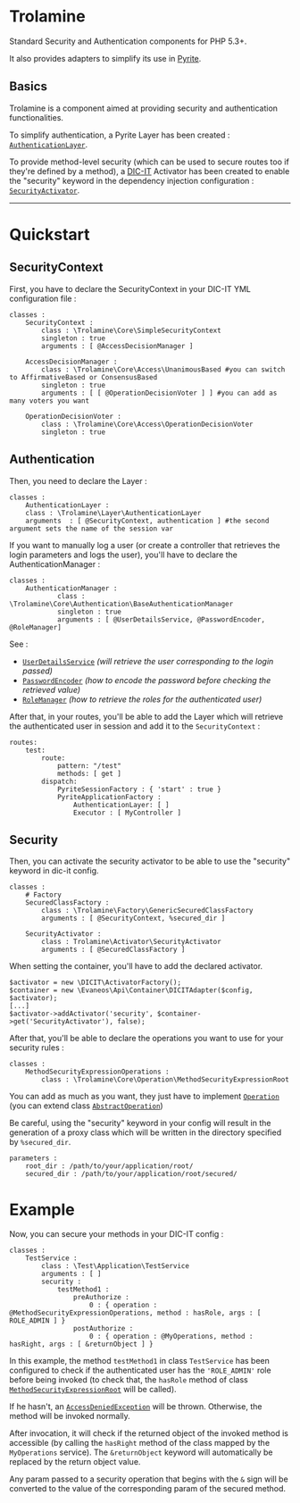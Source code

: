 Trolamine
=========
Standard Security and Authentication components for PHP 5.3+.

It also provides adapters to simplify its use in [Pyrite][1].

Basics
-----------------
Trolamine is a component aimed at providing security and authentication functionalities.

To simplify authentication, a Pyrite Layer has been created : [`AuthenticationLayer`][2].

To provide method-level security (which can be used to secure routes too if they're defined by a method), a [DIC-IT][3] Activator has been created to enable the "security" keyword in the dependency injection configuration : [`SecurityActivator`][4].


----------

Quickstart
==========

SecurityContext
---------------
First, you have to declare the SecurityContext in your DIC-IT YML configuration file :

    classes :
        SecurityContext :
            class : \Trolamine\Core\SimpleSecurityContext
            singleton : true
            arguments : [ @AccessDecisionManager ]
            
        AccessDecisionManager :
            class : \Trolamine\Core\Access\UnanimousBased #you can switch to AffirmativeBased or ConsensusBased
            singleton : true
            arguments : [ [ @OperationDecisionVoter ] ] #you can add as many voters you want
            
        OperationDecisionVoter :
            class : \Trolamine\Core\Access\OperationDecisionVoter
            singleton : true

Authentication
--------------
Then, you need to declare the Layer :

    classes :
        AuthenticationLayer :
        class : \Trolamine\Layer\AuthenticationLayer
        arguments  : [ @SecurityContext, authentication ] #the second argument sets the name of the session var
        
If you want to manually log a user (or create a controller that retrieves the login parameters and logs the user), you'll have to declare the AuthenticationManager :

    classes :
        AuthenticationManager :
                class : \Trolamine\Core\Authentication\BaseAuthenticationManager
                singleton : true
                arguments : [ @UserDetailsService, @PasswordEncoder, @RoleManager]
        

See :
- [`UserDetailsService`][5] *(will retrieve the user corresponding to the login passed)*
- [`PasswordEncoder`][6] *(how to encode the password before checking the retrieved value)*
- [`RoleManager`][7] *(how to retrieve the roles for the authenticated user)*


After that, in your routes, you'll be able to add the Layer which will retrieve the authenticated user in session and add it to the `SecurityContext` :

    routes:
        test:
            route:
                pattern: "/test"
                methods: [ get ]
            dispatch:
                PyriteSessionFactory : { 'start' : true }
                PyriteApplicationFactory :
                    AuthenticationLayer: [ ]
                    Executor : [ MyController ]

Security
--------
Then, you can activate the security activator to be able to use the "security" keyword in dic-it config.
    
    classes :
        # Factory
        SecuredClassFactory :
            class : \Trolamine\Factory\GenericSecuredClassFactory
            arguments : [ @SecurityContext, %secured_dir ]
            
        SecurityActivator :
            class : Trolamine\Activator\SecurityActivator
            arguments : [ @SecuredClassFactory ]

When setting the container, you'll have to add the declared activator.

	$activator = new \DICIT\ActivatorFactory();
    $container = new \Evaneos\Api\Container\DICITAdapter($config, $activator);
    [...]
    $activator->addActivator('security', $container->get('SecurityActivator'), false);

After that, you'll be able to declare the operations you want to use for your security rules :

    classes :
        MethodSecurityExpressionOperations :
            class : \Trolamine\Core\Operation\MethodSecurityExpressionRoot

You can add as much as you want, they just have to implement [`Operation`][8] (you can extend class [`AbstractOperation`][9])

Be careful, using the "security" keyword in your config will result in the generation of a proxy class which will be written in the directory specified by `%secured_dir`.

    parameters :
        root_dir : /path/to/your/application/root/
        secured_dir : /path/to/your/application/root/secured/

Example
=======

Now, you can secure your methods in your DIC-IT config :

    classes :
        TestService :
            class : \Test\Application\TestService
            arguments : [ ]
            security :
                testMethod1 :
                    preAuthorize :
                        0 : { operation : @MethodSecurityExpressionOperations, method : hasRole, args : [ ROLE_ADMIN ] }
                    postAuthorize :
                        0 : { operation : @MyOperations, method : hasRight, args : [ &returnObject ] }
                        
In this example, the method `testMethod1` in class `TestService` has been configured to check if the authenticated user has the `'ROLE_ADMIN'` role before being invoked (to check that, the `hasRole` method of class [`MethodSecurityExpressionRoot`][10] will be called).

If he hasn't, an [`AccessDeniedException`][11] will be thrown. Otherwise, the method will be invoked normally.

After invocation, it will check if the returned object of the invoked method is accessible (by calling the `hasRight` method of the class mapped by the `MyOperations` service). The `&returnObject` keyword will automatically be replaced by the return object value.

Any param passed to a security operation that begins with the `&` sign will be converted to the value of the corresponding param of the secured method.


  [1]: https://github.com/Evaneos/pyrite
  [2]: https://github.com/Evaneos/trolamine/tree/master/src/Trolamine/Layer
  [3]: https://github.com/oliviermadre/dic-it
  [4]: https://github.com/Evaneos/trolamine/tree/master/src/Trolamine/Activator
  [5]: https://github.com/Evaneos/trolamine/blob/master/src/Trolamine/Core/Authentication/UserDetailsService.php
  [6]: https://github.com/Evaneos/trolamine/blob/master/src/Trolamine/Core/Authentication/Password/PasswordEncoder.php
  [7]: https://github.com/Evaneos/trolamine/blob/master/src/Trolamine/Core/Authentication/Role/RoleManager.php
  [8]: https://github.com/Evaneos/trolamine/blob/master/src/Trolamine/Core/Operation/Operation.php
  [9]: https://github.com/Evaneos/trolamine/blob/master/src/Trolamine/Core/Operation/AbstractOperation.php
  [10]: https://github.com/Evaneos/trolamine/blob/master/src/Trolamine/Core/Operation/MethodSecurityExpressionRoot.php
  [11]: https://github.com/Evaneos/trolamine/blob/master/src/Trolamine/Core/Exception/AccessDeniedException.php